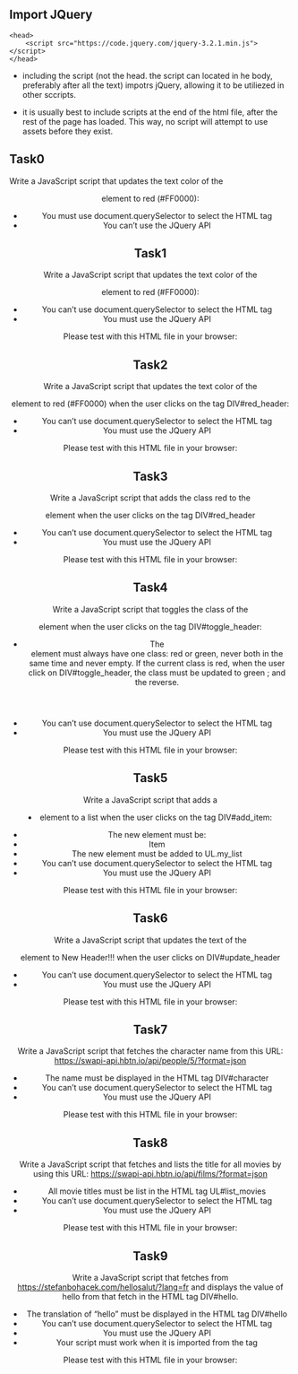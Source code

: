 ## Import JQuery

```
<head>
    <script src="https://code.jquery.com/jquery-3.2.1.min.js"></script>
</head>
```

* including the script (not the head. the script can located in he body, preferably after all the text) impotrs jQuery, allowing it to be utiliezed in other sccripts.

* it is usually best to include scripts at the end of the html file, after the rest of the page has loaded. This way, no script will attempt to use assets before they exist.

## Task0

Write a JavaScript script that updates the text color of the <header> element to red (#FF0000):

* You must use document.querySelector to select the HTML tag
* You can’t use the JQuery API

## Task1

Write a JavaScript script that updates the text color of the <header> element to red (#FF0000):

* You can’t use document.querySelector to select the HTML tag
* You must use the JQuery API

Please test with this HTML file in your browser:

## Task2

Write a JavaScript script that updates the text color of the <header> element to red (#FF0000) when the user clicks on the tag DIV#red_header:

* You can’t use document.querySelector to select the HTML tag
* You must use the JQuery API

Please test with this HTML file in your browser:

## Task3

Write a JavaScript script that adds the class red to the <header> element when the user clicks on the tag DIV#red_header

* You can’t use document.querySelector to select the HTML tag
* You must use the JQuery API

Please test with this HTML file in your browser:

## Task4

Write a JavaScript script that toggles the class of the <header> element when the user clicks on the tag DIV#toggle_header:

* The <header> element must always have one class: red or green, never both in the same time and never empty.
If the current class is red, when the user click on DIV#toggle_header, the class must be updated to green ; and the reverse.
* You can’t use document.querySelector to select the HTML tag
* You must use the JQuery API

Please test with this HTML file in your browser:


## Task5

Write a JavaScript script that adds a <li> element to a list when the user clicks on the tag DIV#add_item:

* The new element must be: <li>Item</li>
* The new element must be added to UL.my_list
* You can’t use document.querySelector to select the HTML tag
* You must use the JQuery API

Please test with this HTML file in your browser:

## Task6

Write a JavaScript script that updates the text of the <header> element to New Header!!! when the user clicks on DIV#update_header

* You can’t use document.querySelector to select the HTML tag
* You must use the JQuery API

Please test with this HTML file in your browser:

## Task7

Write a JavaScript script that fetches the character name from this URL: https://swapi-api.hbtn.io/api/people/5/?format=json

* The name must be displayed in the HTML tag DIV#character
* You can’t use document.querySelector to select the HTML tag
* You must use the JQuery API

Please test with this HTML file in your browser:


## Task8

Write a JavaScript script that fetches and lists the title for all movies by using this URL: https://swapi-api.hbtn.io/api/films/?format=json

* All movie titles must be list in the HTML tag UL#list_movies
* You can’t use document.querySelector to select the HTML tag
* You must use the JQuery API

Please test with this HTML file in your browser:


## Task9

Write a JavaScript script that fetches from https://stefanbohacek.com/hellosalut/?lang=fr and displays the value of hello from that fetch in the HTML tag DIV#hello.

* The translation of “hello” must be displayed in the HTML tag DIV#hello
* You can’t use document.querySelector to select the HTML tag
* You must use the JQuery API
* Your script must work when it is imported from the <head> tag

Please test with this HTML file in your browser:


